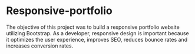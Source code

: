 <h1>Responsive-portfolio</h1>

The objective of this project was to build a responsive portfolio website utilizing Bootstrap. As a developer, responsive design is important because it optimizes the user experience, improves SEO, reduces bounce rates and increases conversion rates. 
